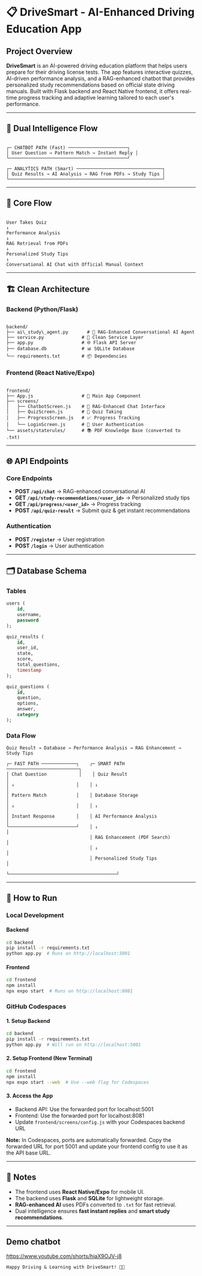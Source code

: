 
# 📋 DriveSmart - AI-Enhanced Driving Education App

## Project Overview

**DriveSmart** is an AI-powered driving education platform that helps users prepare for their driving license tests. The app features interactive quizzes, AI-driven performance analysis, and a RAG-enhanced chatbot that provides personalized study recommendations based on official state driving manuals. Built with Flask backend and React Native frontend, it offers real-time progress tracking and adaptive learning tailored to each user's performance.

---

## 🔄 Dual Intelligence Flow

```

┌─ CHATBOT PATH (Fast) ──────────────────────┐
│ User Question → Pattern Match → Instant Reply │
└────────────────────────────────────────────┘

┌─ ANALYTICS PATH (Smart) ────────────────────────────────┐
│ Quiz Results → AI Analysis → RAG from PDFs → Study Tips │
└─────────────────────────────────────────────────────────┘

```

---

## 🎯 Core Flow

```

User Takes Quiz
↓
Performance Analysis
↓
RAG Retrieval from PDFs
↓
Personalized Study Tips
↓
Conversational AI Chat with Official Manual Context

```

---

## 🏗️ Clean Architecture

### Backend (Python/Flask)

```

backend/
├── ai\_study\_agent.py       # 🤖 RAG-Enhanced Conversational AI Agent
├── service.py              # 🔧 Clean Service Layer
├── app.py                  # 🌐 Flask API Server
├── database.db             # 📊 SQLite Database
└── requirements.txt        # 📦 Dependencies

```

### Frontend (React Native/Expo)

```

frontend/
├── App.js                  # 📱 Main App Component
├── screens/
│   ├── ChatbotScreen.js    # 💬 RAG-Enhanced Chat Interface
│   ├── QuizScreen.js       # 📝 Quiz Taking
│   ├── ProgressScreen.js   # 📈 Progress Tracking
│   └── LoginScreen.js      # 🔐 User Authentication
└── assets/staterules/      # 📚 PDF Knowledge Base (converted to .txt)

````

---

## 🌐 API Endpoints

### Core Endpoints

- **POST `/api/chat`** → RAG-enhanced conversational AI  
- **GET `/api/study-recommendations/<user_id>`** → Personalized study tips  
- **GET `/api/progress/<user_id>`** → Progress tracking  
- **POST `/api/quiz-result`** → Submit quiz & get instant recommendations  

### Authentication

- **POST `/register`** → User registration  
- **POST `/login`** → User authentication  

---

## 🗂️ Database Schema

### Tables

```sql
users (
    id,
    username,
    password
);

quiz_results (
    id,
    user_id,
    state,
    score,
    total_questions,
    timestamp
);

quiz_questions (
    id,
    question,
    options,
    answer,
    category
);
````

### Data Flow

```
Quiz Result → Database → Performance Analysis → RAG Enhancement → Study Tips
```

```
┌─ FAST PATH ─────────────┐    ┌─ SMART PATH ───────────────────────────┐
│ Chat Question            │    │ Quiz Result                            │
│ ↓                       │    │ ↓                                      │
│ Pattern Match           │    │ Database Storage                       │
│ ↓                       │    │ ↓                                      │
│ Instant Response        │    │ AI Performance Analysis                │
└─────────────────────────┘    │ ↓                                      │
                               │ RAG Enhancement (PDF Search)           │
                               │ ↓                                      │
                               │ Personalized Study Tips                │
                               └────────────────────────────────────────┘
```

---

## 🚀 How to Run

### Local Development

#### Backend
```bash
cd backend
pip install -r requirements.txt
python app.py  # Runs on http://localhost:5001
```

#### Frontend
```bash
cd frontend
npm install
npx expo start  # Runs on http://localhost:8081
```

### GitHub Codespaces

#### 1. Setup Backend
```bash
cd backend
pip install -r requirements.txt
python app.py  # Will run on http://localhost:5001
```

#### 2. Setup Frontend (New Terminal)
```bash
cd frontend
npm install
npx expo start --web  # Use --web flag for Codespaces
```

#### 3. Access the App
- Backend API: Use the forwarded port for localhost:5001
- Frontend: Use the forwarded port for localhost:8081
- Update `frontend/screens/config.js` with your Codespaces backend URL

**Note:** In Codespaces, ports are automatically forwarded. Copy the forwarded URL for port 5001 and update your frontend config to use it as the API base URL.

---

## 📝 Notes

* The frontend uses **React Native/Expo** for mobile UI.
* The backend uses **Flask** and **SQLite** for lightweight storage.
* **RAG-enhanced AI** uses PDFs converted to `.txt` for fast retrieval.
* Dual intelligence ensures **fast instant replies** and **smart study recommendations**.

---

## Demo chatbot
  https://www.youtube.com/shorts/hiaX9OJV-j8
 ```
Happy Driving & Learning with DriveSmart! 🚗💡
```

